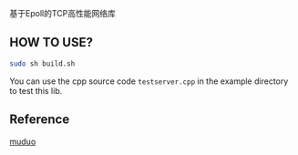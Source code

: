 基于Epoll的TCP高性能网络库

## HOW TO USE?

```bash
sudo sh build.sh
```
You can use the cpp source code `testserver.cpp` in the example directory to test this lib.

## Reference
[muduo](https://github.com/chenshuo/muduo)
